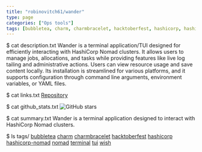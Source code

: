 ```yaml
---
title: "robinovitch61/wander"
type: page
categories: ["Ops tools"]
tags: [bubbletea, charm, charmbracelet, hacktoberfest, hashicorp, hashicorp-nomad, nomad, terminal, tui, wish]
---
```


$ cat description.txt
Wander is a terminal application/TUI designed for efficiently interacting with HashiCorp Nomad clusters. It allows users to manage jobs, allocations, and tasks while providing features like live log tailing and administrative actions. Users can view resource usage and save content locally. Its installation is streamlined for various platforms, and it supports configuration through command line arguments, environment variables, or YAML files.

$ cat links.txt
[Repository](https://github.com/robinovitch61/wander)

$ cat github_stats.txt
![GitHub stars](https://img.shields.io/github/stars/robinovitch61/wander?style=social)


$ cat summary.txt
Wander is a terminal application designed to interact with HashiCorp Nomad clusters.


$ ls tags/
[bubbletea](/tags/bubbletea/)
[charm](/tags/charm/)
[charmbracelet](/tags/charmbracelet/)
[hacktoberfest](/tags/hacktoberfest/)
[hashicorp](/tags/hashicorp/)
[hashicorp-nomad](/tags/hashicorp-nomad/)
[nomad](/tags/nomad/)
[terminal](/tags/terminal/)
[tui](/tags/tui/)
[wish](/tags/wish/)
